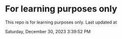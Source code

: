 # For learning purposes only
This repo is for learning purposes only.
Last updated at

Saturday, December 30, 2023 3:39:52 PM

